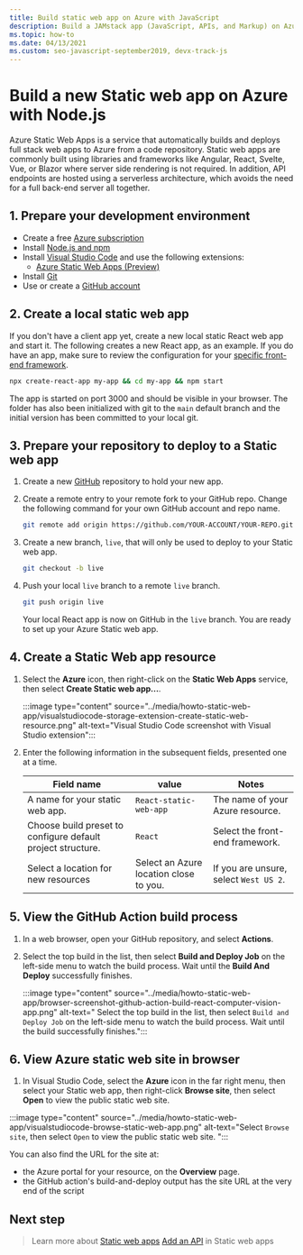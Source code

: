 ```yaml
---
title: Build static web app on Azure with JavaScript
description: Build a JAMstack app (JavaScript, APIs, and Markup) on Azure
ms.topic: how-to
ms.date: 04/13/2021
ms.custom: seo-javascript-september2019, devx-track-js
---
```


# Build a new Static web app on Azure with Node.js

Azure Static Web Apps is a service that automatically builds and deploys full stack web apps to Azure from a code repository. Static web apps are commonly built using libraries and frameworks like Angular, React, Svelte, Vue, or Blazor where server side rendering is not required. In addition, API endpoints are hosted using a serverless architecture, which avoids the need for a full back-end server all together.

## 1. Prepare your development environment

* Create a free [Azure subscription](https://azure.microsoft.com/free/)
* Install [Node.js and npm](https://nodejs.org/en/download)
* Install [Visual Studio Code](https://code.visualstudio.com/) and use the following extensions:
    * [Azure Static Web Apps (Preview)](https://marketplace.visualstudio.com/items?itemName=ms-azuretools.vscode-azurestaticwebapps)
* Install [Git](https://git-scm.com/downloads) 
* Use or create a [GitHub account](https://github.com/join)

## 2. Create a local static web app

If you don't have a client app yet, create a new local static React web app and start it. The following creates a new React app, as an example. If you do have an app, make sure to review the configuration for your [specific front-end framework](/azure/static-web-apps/front-end-frameworks). 

```bash
npx create-react-app my-app && cd my-app && npm start
```

The app is started on port 3000 and should be visible in your browser. The folder has also been initialized with git to the `main` default branch and the initial version has been committed to your local git. 

## 3. Prepare your repository to deploy to a Static web app

1. Create a new [GitHub](https://github.com/new) repository to hold your new app. 

1. Create a remote entry to your remote fork to your GitHub repo. Change the following command for your own GitHub account and repo name.

    ```bash
    git remote add origin https://github.com/YOUR-ACCOUNT/YOUR-REPO.git
    ```

1. Create a new branch, `live`, that will only be used to deploy to your Static web app.

    ```bash
    git checkout -b live
    ```

1. Push your local `live` branch to a remote `live` branch.

    ```bash
    git push origin live
    ```

    Your local React app is now on GitHub in the `live` branch. You are ready to set up your Azure Static web app.

## 4. Create a Static Web app resource

1. Select the **Azure** icon, then right-click on the **Static Web Apps** service, then select **Create Static web app...**. 

    :::image type="content" source="../media/howto-static-web-app/visualstudiocode-storage-extension-create-static-web-resource.png" alt-text="Visual Studio Code screenshot with Visual Studio extension":::

1. Enter the following information in the subsequent fields, presented one at a time. 

    |Field name| value|Notes|
    |--|--|--|
    |A name for your static web app.|`React-static-web-app`|The name of your Azure resource.|
    |Choose build preset to configure default project structure.|`React`|Select the front-end framework. |
    |Select a location for new resources|Select an Azure location close to you.|If you are unsure, select `West US 2`.|

## 5. View the GitHub Action build process

1. In a web browser, open your GitHub repository, and select **Actions**. 

1. Select the top build in the list, then select **Build and Deploy Job** on the left-side menu to watch the build process. Wait until the **Build And Deploy** successfully finishes.

    :::image type="content" source="../media/howto-static-web-app/browser-screenshot-github-action-build-react-computer-vision-app.png" alt-text=" Select the top build in the list, then select `Build and Deploy Job` on the left-side menu to watch the build process. Wait until the build successfully finishes.":::

## 6. View Azure static web site in browser

1. In Visual Studio Code, select the **Azure** icon in the far right menu, then select your Static web app, then right-click **Browse site**, then select **Open** to view the public static web site. 

:::image type="content" source="../media/howto-static-web-app/visualstudiocode-browse-static-web-app.png" alt-text="Select `Browse site`, then select `Open` to view the public static web site. ":::

You can also find the URL for the site at:
* the Azure portal for your resource, on the **Overview** page.
* the GitHub action's build-and-deploy output has the site URL at the very end of the script 

## Next step

> Learn more about [Static web apps](/azure/static-web-apps/)
> [Add an API](/azure/static-web-apps/add-api) in Static web apps
